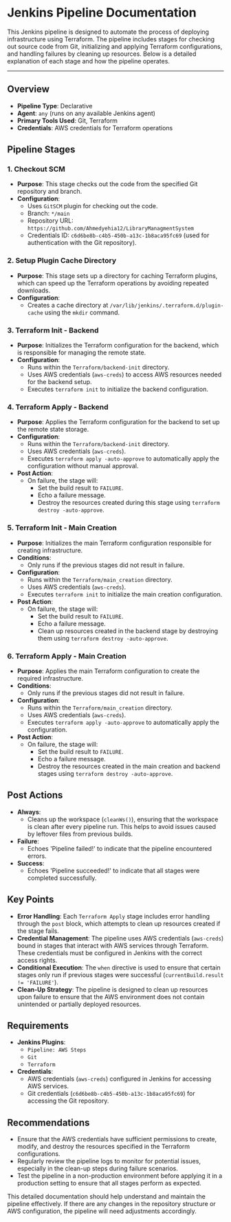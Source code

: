 # Jenkins Pipeline Documentation

This Jenkins pipeline is designed to automate the process of deploying infrastructure using Terraform. The pipeline includes stages for checking out source code from Git, initializing and applying Terraform configurations, and handling failures by cleaning up resources. Below is a detailed explanation of each stage and how the pipeline operates.

---

## Overview

- **Pipeline Type**: Declarative
- **Agent**: `any` (runs on any available Jenkins agent)
- **Primary Tools Used**: Git, Terraform
- **Credentials**: AWS credentials for Terraform operations

## Pipeline Stages

### 1. Checkout SCM
- **Purpose**: This stage checks out the code from the specified Git repository and branch.
- **Configuration**:
  - Uses `GitSCM` plugin for checking out the code.
  - Branch: `*/main`
  - Repository URL: `https://github.com/Ahmedyehia12/LibraryManagmentSystem`
  - Credentials ID: `c6d6be8b-c4b5-450b-a13c-1b8aca95fc69` (used for authentication with the Git repository).

### 2. Setup Plugin Cache Directory
- **Purpose**: This stage sets up a directory for caching Terraform plugins, which can speed up the Terraform operations by avoiding repeated downloads.
- **Configuration**:
  - Creates a cache directory at `/var/lib/jenkins/.terraform.d/plugin-cache` using the `mkdir` command.

### 3. Terraform Init - Backend
- **Purpose**: Initializes the Terraform configuration for the backend, which is responsible for managing the remote state.
- **Configuration**:
  - Runs within the `Terraform/backend-init` directory.
  - Uses AWS credentials (`aws-creds`) to access AWS resources needed for the backend setup.
  - Executes `terraform init` to initialize the backend configuration.

### 4. Terraform Apply - Backend
- **Purpose**: Applies the Terraform configuration for the backend to set up the remote state storage.
- **Configuration**:
  - Runs within the `Terraform/backend-init` directory.
  - Uses AWS credentials (`aws-creds`).
  - Executes `terraform apply -auto-approve` to automatically apply the configuration without manual approval.
- **Post Action**: 
  - On failure, the stage will:
    - Set the build result to `FAILURE`.
    - Echo a failure message.
    - Destroy the resources created during this stage using `terraform destroy -auto-approve`.

### 5. Terraform Init - Main Creation
- **Purpose**: Initializes the main Terraform configuration responsible for creating infrastructure.
- **Conditions**:
  - Only runs if the previous stages did not result in failure.
- **Configuration**:
  - Runs within the `Terraform/main_creation` directory.
  - Uses AWS credentials (`aws-creds`).
  - Executes `terraform init` to initialize the main creation configuration.
- **Post Action**:
  - On failure, the stage will:
    - Set the build result to `FAILURE`.
    - Echo a failure message.
    - Clean up resources created in the backend stage by destroying them using `terraform destroy -auto-approve`.

### 6. Terraform Apply - Main Creation
- **Purpose**: Applies the main Terraform configuration to create the required infrastructure.
- **Conditions**:
  - Only runs if the previous stages did not result in failure.
- **Configuration**:
  - Runs within the `Terraform/main_creation` directory.
  - Uses AWS credentials (`aws-creds`).
  - Executes `terraform apply -auto-approve` to automatically apply the configuration.
- **Post Action**:
  - On failure, the stage will:
    - Set the build result to `FAILURE`.
    - Echo a failure message.
    - Destroy the resources created in the main creation and backend stages using `terraform destroy -auto-approve`.

## Post Actions

- **Always**:
  - Cleans up the workspace (`cleanWs()`), ensuring that the workspace is clean after every pipeline run. This helps to avoid issues caused by leftover files from previous builds.
- **Failure**:
  - Echoes 'Pipeline failed!' to indicate that the pipeline encountered errors.
- **Success**:
  - Echoes 'Pipeline succeeded!' to indicate that all stages were completed successfully.

## Key Points

- **Error Handling**: Each `Terraform Apply` stage includes error handling through the `post` block, which attempts to clean up resources created if the stage fails.
- **Credential Management**: The pipeline uses AWS credentials (`aws-creds`) bound in stages that interact with AWS services through Terraform. These credentials must be configured in Jenkins with the correct access rights.
- **Conditional Execution**: The `when` directive is used to ensure that certain stages only run if previous stages were successful (`currentBuild.result != 'FAILURE'`).
- **Clean-Up Strategy**: The pipeline is designed to clean up resources upon failure to ensure that the AWS environment does not contain unintended or partially deployed resources.

## Requirements

- **Jenkins Plugins**:
  - `Pipeline: AWS Steps`
  - `Git`
  - `Terraform`
- **Credentials**:
  - AWS credentials (`aws-creds`) configured in Jenkins for accessing AWS services.
  - Git credentials (`c6d6be8b-c4b5-450b-a13c-1b8aca95fc69`) for accessing the Git repository.

## Recommendations

- Ensure that the AWS credentials have sufficient permissions to create, modify, and destroy the resources specified in the Terraform configurations.
- Regularly review the pipeline logs to monitor for potential issues, especially in the clean-up steps during failure scenarios.
- Test the pipeline in a non-production environment before applying it in a production setting to ensure that all stages perform as expected.

This detailed documentation should help understand and maintain the pipeline effectively. If there are any changes in the repository structure or AWS configuration, the pipeline will need adjustments accordingly.
